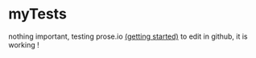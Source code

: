 myTests
=======

nothing important, 
testing prose.io [(getting started)](http://prose.io/help/getting-started.html) to edit in github, it is working !

